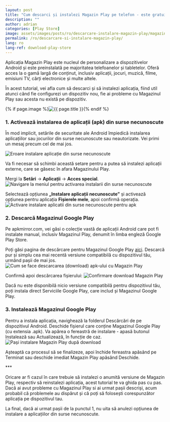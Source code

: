 ```yaml
---
layout: post
title: "Cum descarci și instalezi Magazin Play pe telefon - este gratuit"
description: ""
author: adrian
categories: [Play Store]
image: assets/images/posts/ro/descarcare-instalare-magazin-play/magazin-play.png
permalink: /ro/descarcare-si-instalare-magazin-play/
lang: ro
lang-ref: download-play-store
---
```


Aplicația Magazin Play este nucleul de personalizare a dispozitivelor Android și este preinstalată pe majoritatea telefoanelor și tabletelor. Oferă acces la o gamă largă de conținut, inclusiv aplicații, jocuri, muzică, filme, emisiuni TV, cărți electronice și multe altele.

În acest tutorial, vei afla cum să descarci și să instalezi aplicația, fiind util atunci când fie configurezi un dispozitiv nou, fie ai probleme cu Magazinul Play sau acesta nu există pe dispozitiv.

{% if page.image %}<img class="featured-image img-fluid rounded" title="Magazin Play Store" src="{{ site.baseurl }}/{{ page.image }}" alt="{{ page.title }}">{% endif %}

<!--ADSPACE_ID:2x2-->

### 1. Activează instalarea de aplicații (apk) din surse necunoscute

În mod implicit, setările de securitate ale Android împiedică instalarea aplicațiilor sau jocurilor din surse necunoscute sau neautorizate. Vei primi un mesaj precum cel de mai jos.

<img alt="Eroare instalare aplicație din surse necunoscute" title="Eroare instalare aplicație din surse necunoscute" class="article-image" src="/assets/images/posts/{{ page.lang }}/descarcare-instalare-magazin-play/eroare-lipsa-permisiuni-instalare-apk.jpg">

Va fi necesar să schimbi această setare pentru a putea să instalezi aplicații externe, care se găsesc în afara Magazinului Play.

Mergi la **Setări** → **Aplicații** → **Acces special**.
<img alt="Navigare la meniul pentru activarea instalarii din surse necunoscute" title="Meniu instalare aplicatie din surse necunoscute" src="/assets/images/posts/{{ page.lang }}/descarcare-instalare-magazin-play/accesare-setare-pentru-instalare-din-surse-necunoscute.jpg">

Selectează opțiunea **„Instalare aplicații necunoscute”** și activează opțiunea pentru aplicația **Fișierele mele**, apoi confirmă operația.
<img alt="Activare instalare aplicatii din surse necunoscute pentru apk" title="Activare instalare aplicatii din surse necunoscute" class="article-image" src="/assets/images/posts/{{ page.lang }}/descarcare-instalare-magazin-play/activare-instalare-din-surse-necunoscute.jpg">

### 2. Descarcă Magazinul Google Play

Pe apkmirror.com, vei găsi o colecție vastă de aplicații Android care pot fi instalate manual, inclusiv Magazinul Play, denumit în limba engleză Google Play Store.

Poți găsi pagina de descărcare pentru Magazinul Google Play [aici](https://www.apkmirror.com/apk/google-inc/google-play-store/). Descarcă pur și simplu cea mai recentă versiune compatibilă cu dispozitivul tău, urmând pașii de mai jos.
<img alt="Cum se face descarcarea (download) apk-ului cu Magazin Play" title="Cum se face descarcarea apk-ului cu Magazin Play" class="article-image" src="/assets/images/posts/{{ page.lang }}/descarcare-instalare-magazin-play/download-magazin-play.jpg">

Confirmă apoi descărcarea fișierului:
<img alt="Confirmare download Magazin Play" title="Confirmare download Magazin Play" class="article-image" src="/assets/images/posts/{{ page.lang }}/descarcare-instalare-magazin-play/confirmare-download-magazin-play.jpg">

Dacă nu este disponibilă nicio versiune compatibilă pentru dispozitivul tău, poți instala direct Serviciile Google Play, care includ și Magazinul Google Play.

### 3. Instalează Magazinul Google Play

Pentru a instala aplicația, navighează la folderul Descărcări de pe dispozitivul Android. Deschide fișierul care conține Magazinul Google Play (cu extensia .apk). Va apărea o fereastră de instalare - apasă butonul Instalează sau Actualizează, în funcție de caz.
<img alt="Pași instalare Magazin Play după download" title="Executare instalare Magazin Play" class="article-image" src="/assets/images/posts/{{ page.lang }}/descarcare-instalare-magazin-play/accesare-apk-magazin-play.jpg">

Așteaptă ca procesul să se finalizeze, apoi închide fereastra apăsând pe Terminat sau deschide imediat Magazin Play apăsând Deschide.

<div class="post-bottom-stars">***</div>

Oricare ar fi cazul în care trebuie să instalezi o anumită versiune de Magazin Play, respectiv să reinstalezi aplicația, acest tutorial te va ghida pas cu pas. Dacă ai avut probleme cu Magazinul Play si ai urmat pașii descriși, acum probabil că problemele au dispărut și că poți să folosești corespunzător aplicația pe dispozitivul tau.

La final, dacă ai urmat pașii de la punctul 1, nu uita să anulezi opțiunea de instalare a aplicațiilor din surse necunoscute.